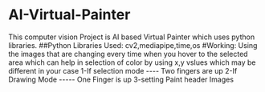 # AI-Virtual-Painter
This computer vision Project is AI based Virtual Painter which uses python libraries.
##Python Libraries Used:
cv2,mediapipe,time,os
#Working:
Using the images that are changing every time when you hover to the selected area 
which can help in selection of color by using x,y vslues which may be different in your case
 1-If selection mode ---- Two fingers are up
 2-If Drawing Mode ----- One Finger is up
 3-setting Paint header Images


